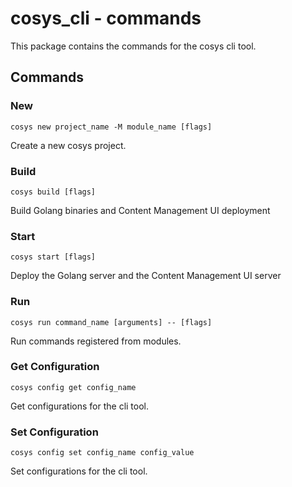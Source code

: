 # cosys_cli - commands
This package contains the commands for the cosys cli tool.

## Commands

### New
`cosys new project_name -M module_name [flags]`

Create a new cosys project.

### Build
`cosys build [flags]`

Build Golang binaries and Content Management UI deployment

### Start
`cosys start [flags]`

Deploy the Golang server and the Content Management UI server

### Run
`cosys run command_name [arguments] -- [flags]`

Run commands registered from modules.

### Get Configuration
`cosys config get config_name`

Get configurations for the cli tool.

### Set Configuration
`cosys config set config_name config_value`

Set configurations for the cli tool.